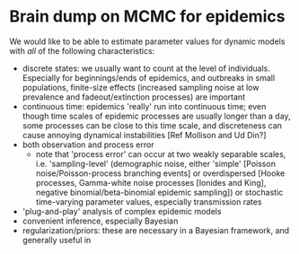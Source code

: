 # Brain dump on MCMC for epidemics

We would like to be able to estimate parameter values for dynamic models with *all* of the following characteristics:

* discrete states: we usually want to count at the level of individuals. Especially for beginnings/ends of epidemics, and outbreaks in small populations, finite-size effects (increased sampling noise at low prevalence and fadeout/extinction processes) are important
* continuous time: epidemics 'really' run into continuous time; even though time scales of epidemic processes are usually longer than a day, some processes can be close to this time scale, and discreteness can cause annoying dynamical instabilities [Ref Mollison and Ud Din?]
* both observation and process error
   * note that 'process error' can occur at two weakly separable scales, i.e. 'sampling-level' (demographic noise, either 'simple' [Poisson noise/Poisson-process branching events] or overdispersed [Hooke processes, Gamma-white noise processes [Ionides and King], negative binomial/beta-binomial epidemic sampling]) or stochastic time-varying parameter values, especially transmission rates
* 'plug-and-play' analysis of complex epidemic models
* convenient inference, especially Bayesian
* regularization/priors: these are necessary in a Bayesian framework, and generally useful in 
